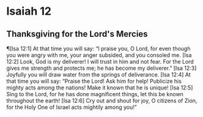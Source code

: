 # Isaiah 12

## Thanksgiving for the Lord's Mercies
¶[Isa 12:1] At that time you will say: “I praise you, O Lord, for even though you were angry with me, your anger subsided, and you consoled me.
[Isa 12:2] Look, God is my deliverer! I will trust in him and not fear. For the Lord gives me strength and protects me; he has become my deliverer.”
[Isa 12:3] Joyfully you will draw water from the springs of deliverance.
[Isa 12:4] At that time you will say: “Praise the Lord! Ask him for help! Publicize his mighty acts among the nations! Make it known that he is unique!
[Isa 12:5] Sing to the Lord, for he has done magnificent things, let this be known throughout the earth!
[Isa 12:6] Cry out and shout for joy, O citizens of Zion, for the Holy One of Israel acts mightily among you!”
